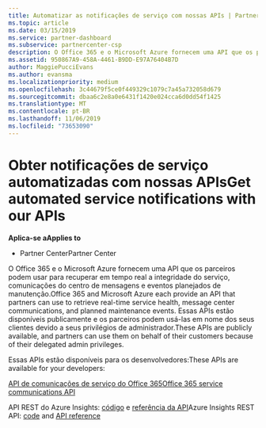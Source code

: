 ```yaml
---
title: Automatizar as notificações de serviço com nossas APIs | Partner Center
ms.topic: article
ms.date: 03/15/2019
ms.service: partner-dashboard
ms.subservice: partnercenter-csp
description: O Office 365 e o Microsoft Azure fornecem uma API que os parceiros podem usar para recuperar em tempo real a integridade do serviço, comunicações do centro de mensagens e eventos planejados de manutenção.
ms.assetid: 950867A9-458A-4461-B9DD-E97A76404B7D
author: MaggiePucciEvans
ms.author: evansma
ms.localizationpriority: medium
ms.openlocfilehash: 3c44679f5ce0f449329c1079c7a45a732058d679
ms.sourcegitcommit: dbaa6c2e8a0e6431f1420e024cca6d0dd54f1425
ms.translationtype: MT
ms.contentlocale: pt-BR
ms.lasthandoff: 11/06/2019
ms.locfileid: "73653090"
---
```

# <a name="get-automated-service-notifications-with-our-apis"></a><span data-ttu-id="f6968-103">Obter notificações de serviço automatizadas com nossas APIs</span><span class="sxs-lookup"><span data-stu-id="f6968-103">Get automated service notifications with our APIs</span></span>

<span data-ttu-id="f6968-104">**Aplica-se a**</span><span class="sxs-lookup"><span data-stu-id="f6968-104">**Applies to**</span></span>

-  <span data-ttu-id="f6968-105">Partner Center</span><span class="sxs-lookup"><span data-stu-id="f6968-105">Partner Center</span></span>

<span data-ttu-id="f6968-106">O Office 365 e o Microsoft Azure fornecem uma API que os parceiros podem usar para recuperar em tempo real a integridade do serviço, comunicações do centro de mensagens e eventos planejados de manutenção.</span><span class="sxs-lookup"><span data-stu-id="f6968-106">Office 365 and Microsoft Azure each provide an API that partners can use to retrieve real-time service health, message center communications, and planned maintenance events.</span></span> <span data-ttu-id="f6968-107">Essas APIs estão disponíveis publicamente e os parceiros podem usá-las em nome dos seus clientes devido a seus privilégios de administrador.</span><span class="sxs-lookup"><span data-stu-id="f6968-107">These APIs are publicly available, and partners can use them on behalf of their customers because of their delegated admin privileges.</span></span>

<span data-ttu-id="f6968-108">Essas APIs estão disponíveis para os desenvolvedores:</span><span class="sxs-lookup"><span data-stu-id="f6968-108">These APIs are available for your developers:</span></span>

[<span data-ttu-id="f6968-109">API de comunicações de serviço do Office 365</span><span class="sxs-lookup"><span data-stu-id="f6968-109">Office 365 service communications API</span></span>](https://go.microsoft.com/fwlink/p/?LinkId=616899)

<span data-ttu-id="f6968-110">API REST do Azure Insights: [código](https://go.microsoft.com/fwlink/p/?LinkId=617299) e [referência da API](https://go.microsoft.com/fwlink/p/?LinkId=617300)</span><span class="sxs-lookup"><span data-stu-id="f6968-110">Azure Insights REST API: [code](https://go.microsoft.com/fwlink/p/?LinkId=617299) and [API reference](https://go.microsoft.com/fwlink/p/?LinkId=617300)</span></span>

 

 



